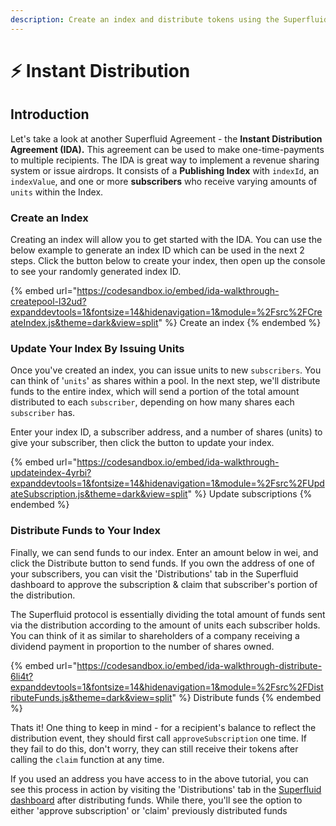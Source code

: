 ```yaml
---
description: Create an index and distribute tokens using the Superfluid Core-SDK
---
```


# ⚡ Instant Distribution

## Introduction

Let's take a look at another Superfluid Agreement - the **Instant Distribution Agreement (IDA).** This agreement can be used to make one-time-payments to multiple recipients. The IDA is great way to implement a revenue sharing system or issue airdrops. It consists of a **Publishing Index** with `indexId`, an `indexValue`, and one or more **subscribers** who receive varying amounts of `units` within the Index.

### Create an Index

Creating an index will allow you to get started with the IDA. You can use the below example to generate an index ID which can be used in the next 2 steps. Click the button below to create your index, then open up the console to see your randomly generated index ID.

{% embed url="https://codesandbox.io/embed/ida-walkthrough-createpool-l32ud?expanddevtools=1&fontsize=14&hidenavigation=1&module=%2Fsrc%2FCreateIndex.js&theme=dark&view=split" %}
Create an index
{% endembed %}

### Update Your Index By Issuing Units&#x20;

Once you've created an index, you can issue units to new `subscribers`. You can think of '`units`' as shares within a pool. In the next step, we'll distribute funds to the entire index, which will send a portion of the total amount distributed to each `subscriber`, depending on how many shares each `subscriber` has.&#x20;

Enter your index ID, a subscriber address, and a number of shares (units) to give your subscriber, then click the button to update your index.&#x20;

{% embed url="https://codesandbox.io/embed/ida-walkthrough-updateindex-4yrbi?expanddevtools=1&fontsize=14&hidenavigation=1&module=%2Fsrc%2FUpdateSubscription.js&theme=dark&view=split" %}
Update subscriptions
{% endembed %}

### Distribute Funds to Your Index

Finally, we can send funds to our index. Enter an amount below in wei, and click the Distribute button to send funds. If you own the address of one of your subscribers, you can visit the 'Distributions' tab in the Superfluid dashboard to approve the subscription & claim that subscriber's portion of the distribution.

The Superfluid protocol is essentially dividing the total amount of funds sent via the distribution according to the amount of units each subscriber holds. You can think of it as similar to shareholders of a company receiving a dividend payment in proportion to the number of shares owned.

{% embed url="https://codesandbox.io/embed/ida-walkthrough-distribute-6li4t?expanddevtools=1&fontsize=14&hidenavigation=1&module=%2Fsrc%2FDistributeFunds.js&theme=dark&view=split" %}
Distribute funds
{% endembed %}

Thats it! One thing to keep in mind - for a recipient's balance to reflect the distribution event, they should first call `approveSubscription` one time. If they fail to do this, don't worry, they can still receive their tokens after calling the `claim` function at any time.&#x20;

If you used an address you have access to in the above tutorial, you can see this process in action by visiting the 'Distributions' tab in the [Superfluid dashboard](https://app.superfluid.finance/dashboard) after distributing funds. While there, you'll see the option to either 'approve subscription' or 'claim' previously distributed funds
